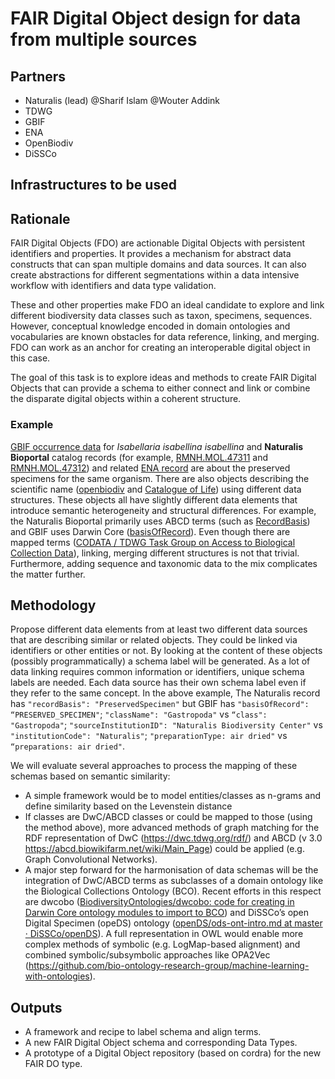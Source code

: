# FAIR Digital Object design for data from multiple sources 

## Partners
- Naturalis (lead) @Sharif Islam @Wouter Addink
- TDWG
- GBIF
- ENA
- OpenBiodiv
- DiSSCo

## Infrastructures to be used 

## Rationale

FAIR Digital Objects (FDO) are actionable Digital Objects with persistent identifiers and properties. It provides a mechanism for abstract data constructs that can span multiple domains and data sources. It can also create abstractions for different segmentations within a data intensive workflow with identifiers and data type validation. 

These and other properties make FDO an ideal candidate to explore and link different biodiversity data classes such as taxon, specimens, sequences. However, conceptual knowledge encoded in domain ontologies and vocabularies are known obstacles for data reference, linking, and merging. FDO can work as an anchor for creating an interoperable digital object in this case.  

The goal of this task is to explore ideas and methods to create FAIR Digital Objects that can provide a schema to either connect and link or combine the disparate digital objects within a coherent structure. 

### Example
[GBIF occurrence data](https://api.gbif.org/v1/occurrence/2443791360) for *Isabellaria isabellina isabellina* and **Naturalis Bioportal** catalog records (for example, [RMNH.MOL.47311](https://api.biodiversitydata.nl/v2/specimen/findByUnitID/RMNH.MOL.47311) and [RMNH.MOL.47312](https://api.biodiversitydata.nl/v2/specimen/findByUnitID/RMNH.MOL.47312)) and related [ENA record](https://www.ebi.ac.uk/ena/browser/api/embl/AY382076.1) are about the preserved specimens for the same organism. There are also objects describing the scientific name ([openbiodiv](http://openbiodiv.net/F1DD0CF0-217D-422B-BAA4-58901976D7B4-4570425-scName) and [Catalogue of Life](https://data.catalogueoflife.org/dataset/2296/taxon/7GXFW)) using different data structures. These objects all have slightly different data elements that introduce semantic heterogeneity and structural differences. For example, the Naturalis Bioportal primarily uses ABCD terms (such as [RecordBasis](https://terms.tdwg.org/wiki/abcd2:RecordBasis)) and GBIF uses Darwin Core ([basisOfRecord](https://dwc.tdwg.org/terms/#dwc:basisOfRecord)).  Even though there are mapped terms ([CODATA / TDWG Task Group on Access to Biological Collection Data](https://www.bgbm.org/TDWG/CODATA/Schema/Mappings/DwCAndExtensions.htm)), linking, merging different structures is not that trivial. Furthermore, adding sequence and taxonomic data to the mix complicates the matter further. 



## Methodology
Propose different data elements from at least two different data sources that are describing similar or related objects. They could be linked via identifiers or other entities or not. By looking at the content of these objects (possibly programmatically) a schema label will be generated. As a lot of data linking requires common information or identifiers, unique schema labels are needed. Each data source has their own schema label even if they refer to the same concept. In the above example, The Naturalis record has 
``"recordBasis": "PreservedSpecimen"`` but GBIF has ``"basisOfRecord": “PRESERVED_SPECIMEN"``;  ``"className": "Gastropoda"`` vs ``“class": "Gastropoda"``; 
``"sourceInstitutionID": "Naturalis Biodiversity Center"`` vs ``"institutionCode": "Naturalis"``; ``"preparationType: air dried"`` vs ``“preparations: air dried"``. 

We will evaluate several approaches to process the mapping of these schemas based on semantic similarity:
- A simple framework would be to model entities/classes as n-grams and define similarity based on the Levenstein distance
- If classes are DwC/ABCD classes or could be mapped to those (using the method above), more advanced methods of graph matching for the RDF representation of DwC (https://dwc.tdwg.org/rdf/) and ABCD (v 3.0 https://abcd.biowikifarm.net/wiki/Main_Page) could be applied (e.g. Graph Convolutional Networks).
- A major step forward for the harmonisation of data schemas will be the integration of DwC/ABCD terms as subclasses of a domain ontology like the Biological Collections Ontology (BCO). Recent efforts in this respect are dwcobo ([BiodiversityOntologies/dwcobo: code for creating in Darwin Core ontology modules to import to BCO](https://github.com/BiodiversityOntologies/dwcobo)) and DiSSCo’s open Digital Specimen (opeDS) ontology ([openDS/ods-ont-intro.md at master · DiSSCo/openDS](https://github.com/DiSSCo/openDS/blob/master/ods-ontology/ods-ont-intro.md)). A full representation in OWL would enable more complex methods of symbolic (e.g. LogMap-based alignment) and combined symbolic/subsymbolic approaches like OPA2Vec (https://github.com/bio-ontology-research-group/machine-learning-with-ontologies). 


## Outputs
- A framework and recipe to label schema and align terms. 
- A new FAIR Digital Object schema and corresponding Data Types.
- A prototype of a Digital Object repository (based on cordra) for the new FAIR DO type.   
